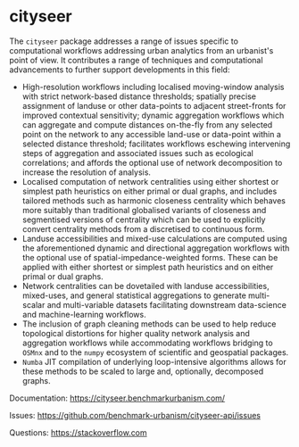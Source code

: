 # cityseer

The `cityseer` package addresses a range of issues specific to computational workflows addressing urban analytics from an urbanist's point of view. It contributes a range of techniques and computational advancements to further support developments in this field:

- High-resolution workflows including localised moving-window analysis with strict network-based distance thresholds; spatially precise assignment of landuse or other data-points to adjacent street-fronts for improved contextual sensitivity; dynamic aggregation workflows which can aggregate and compute distances on-the-fly from any selected point on the network to any accessible land-use or data-point within a selected distance threshold; facilitates workflows eschewing intervening steps of aggregation and associated issues such as ecological correlations; and affords the optional use of network decomposition to increase the resolution of analysis.
- Localised computation of network centralities using either shortest or simplest path heuristics on either primal or dual graphs, and includes tailored methods such as harmonic closeness centrality which behaves more suitably than traditional globalised variants of closeness and segmentised versions of centrality which can be used to explicitly convert centrality methods from a discretised to continuous form.
- Landuse accessibilities and mixed-use calculations are computed using the aforementioned dynamic and directional aggregation workflows with the optional use of spatial-impedance-weighted forms. These can be applied with either shortest or simplest path heuristics and on either primal or dual graphs.
- Network centralities can be dovetailed with landuse accessibilities, mixed-uses, and general statistical aggregations to generate multi-scalar and multi-variable datasets facilitating downstream data-science and machine-learning workflows.
- The inclusion of graph cleaning methods can be used to help reduce topological distortions for higher quality network analysis and aggregation workflows while accommodating workflows bridging to `OSMnx` and to the `numpy` ecosystem of scientific and geospatial packages.
- `Numba` JIT compilation of underlying loop-intensive algorithms allows for these methods to be scaled to large and, optionally, decomposed graphs.

Documentation: <https://cityseer.benchmarkurbanism.com/>

Issues: <https://github.com/benchmark-urbanism/cityseer-api/issues>

Questions: <https://stackoverflow.com>
